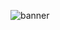 ![banner](https://user-images.githubusercontent.com/80173797/177202833-b71bceb7-cead-4040-bd77-ea62e8eae2d5.png)
